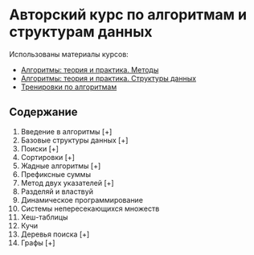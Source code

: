 # Авторский курс по алгоритмам и структурам данных

Использованы материалы курсов:

* [Алгоритмы: теория и практика. Методы](https://stepik.org/course/217)
* [Алгоритмы: теория и практика. Структуры данных](https://stepik.org/course/1547)
* [Тренировки по алгоритмам](https://yandex.ru/yaintern/algorithm-training_2)

## Содержание

1. Введение в алгоритмы [+]
2. Базовые структуры данных [+]
3. Поиски [+]
4. Сортировки [+]
5. Жадные алгоритмы [+]
6. Префиксные суммы
7. Метод двух указателей [+]
8. Разделяй и властвуй
9. Динамическое программирование
10. Системы непересекающихся множеств
11. Хеш-таблицы
12. Кучи
13. Деревья поиска [+]
14. Графы [+]
